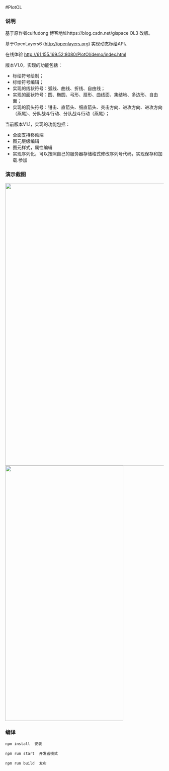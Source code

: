 #PlotOL

### 说明

基于原作者cuifudong 博客地址https://blog.csdn.net/gispace OL3 改版。

基于OpenLayers6 (http://openlayers.org) 实现动态标绘API。

在线体验 http://61.155.169.52:8080/PlotOl/demo/index.html

版本V1.0，实现的功能包括：
- 标绘符号绘制；
- 标绘符号编辑；
- 实现的线状符号：弧线、曲线、折线、自由线；
- 实现的面状符号：圆、椭圆、弓形、扇形、曲线面、集结地、多边形、自由面；
- 实现的箭头符号：钳击、直箭头、细直箭头、突击方向、进攻方向、进攻方向（燕尾）、分队战斗行动、分队战斗行动（燕尾）；

当前版本V1.1，实现的功能包括：
- 全面支持移动端
- 图元层级编辑
- 图元样式，属性编辑
- 实现序列化，可以按照自己的服务器存储格式修改序列号代码，实现保存和加载.参加

### 演示截图
<img src="https://img-blog.csdnimg.cn/20190801185228982.png" width=1920 height=899>


<img src="https://img-blog.csdnimg.cn/20190801184933359.png" width=375 height=812>


### 编译
```
npm install  安装
```


```
npm run start  开发者模式
```


```
npm run build  发布
```